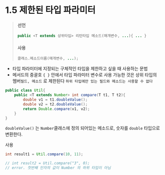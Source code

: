 # 1.5 제한된 타입 파라미터

> #### 선언
> ```java
> public <T extends 상위타입> 리턴타입 메소드(매개변수, ...){ ... }
> ```
> 
> #### 사용
> 
> ```java
> 클래스.메소드이름(매개변수, ...);
> ```

* 타입 파라미터에 지정되는 구체적인 타입을 제한하고 싶을 때 사용하는 문법
* 메서드의 중괄호 `{ }` 안에서 타입 파라미터 변수로 사용 가능한 것은 상위 타입의
 멤버`필드, 메소드` 로 제한된다 `하위 타입에만 있는 필드와 메소드는 사용할 수 없다`

```java
public class Util{
    public <T extends Number> int compare(T t1, T t2){
        double v1 = t1.doubleValue();
        double v2 = t2.doubleValue();
        return Double.compare(v1, v2);
    }
}
```

`doubleValue()` 는 `Number`클래스에 정의 되어있는 메소드로, 숫자를 `double` 타입으로 변환한다.

사용
 
```java
int result1 = Util.compare(10, 11);

// int result2 = Util.compare("3", 0); 
// error. 첫번째 인자의 값이 Number 의 하위 타입이 아님
```